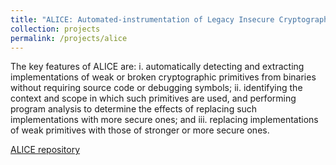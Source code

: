 ```yaml
---
title: "ALICE: Automated-instrumentation of Legacy Insecure Cryptographic Executables"
collection: projects
permalink: /projects/alice
---
```

The key features of ALICE are: i. automatically detecting and extracting implementations of weak or broken cryptographic primitives from binaries without requiring source code or debugging symbols; ii. identifying the context and scope in which such primitives are used, and performing program analysis to determine the effects of replacing such implementations with more secure ones; and iii. replacing implementations of weak primitives with those of stronger or more secure ones.

[ALICE repository](https://github.com/SRI-CSL/ALICE)